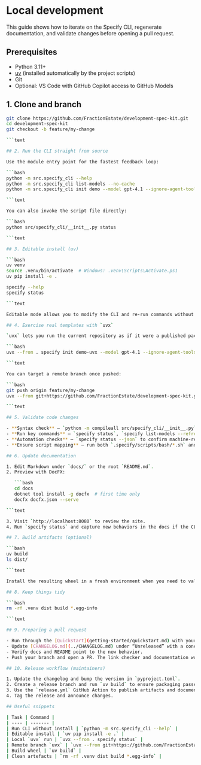 # Local development

This guide shows how to iterate on the Specify CLI, regenerate documentation, and validate changes before opening a pull request.

## Prerequisites

- Python 3.11+
- [uv](https://docs.astral.sh/uv/) (installed automatically by the project scripts)
- Git
- Optional: VS Code with GitHub Copilot access to GitHub Models

## 1. Clone and branch

```bash
git clone https://github.com/FractionEstate/development-spec-kit.git
cd development-spec-kit
git checkout -b feature/my-change

```text

## 2. Run the CLI straight from source

Use the module entry point for the fastest feedback loop:

```bash
python -m src.specify_cli --help
python -m src.specify_cli list-models --no-cache
python -m src.specify_cli init demo --model gpt-4.1 --ignore-agent-tools

```text

You can also invoke the script file directly:

```bash
python src/specify_cli/__init__.py status

```text

## 3. Editable install (uv)

```bash
uv venv
source .venv/bin/activate  # Windows: .venv\Scripts\Activate.ps1
uv pip install -e .

specify --help
specify status

```text

Editable mode allows you to modify the CLI and re-run commands without reinstalling.

## 4. Exercise real templates with `uvx`

`uvx` lets you run the current repository as if it were a published package:

```bash
uvx --from . specify init demo-uvx --model gpt-4.1 --ignore-agent-tools

```text

You can target a remote branch once pushed:

```bash
git push origin feature/my-change
uvx --from git+https://github.com/FractionEstate/development-spec-kit.git@feature/my-change specify list-models --refresh

```text

## 5. Validate code changes

- **Syntax check** – `python -m compileall src/specify_cli/__init__.py`
- **Run key commands** – `specify status`, `specify list-models --refresh`, `specify init --here --ignore-agent-tools`
- **Automation checks** – `specify status --json` to confirm machine-readable output and inspect feature coverage; `specify status --agent` for the plain-text summary agents consume.
- **Ensure script mapping** – run both `.specify/scripts/bash/*.sh` and `.specify/scripts/powershell/*.ps1` if you changed command templates.

## 6. Update documentation

1. Edit Markdown under `docs/` or the root `README.md`.
2. Preview with DocFX:

   ```bash
   cd docs
   dotnet tool install -g docfx  # first time only
   docfx docfx.json --serve

```text

3. Visit `http://localhost:8080` to review the site.
4. Run `specify status` and capture new behaviors in the docs if the CLI output changed.

## 7. Build artifacts (optional)

```bash
uv build
ls dist/

```text

Install the resulting wheel in a fresh environment when you need to validate packaging.

## 8. Keep things tidy

```bash
rm -rf .venv dist build *.egg-info

```text

## 9. Preparing a pull request

- Run through the [Quickstart](getting-started/quickstart.md) with your local CLI to ensure the workflow still works end-to-end.
- Update [CHANGELOG.md](../CHANGELOG.md) under “Unreleased” with a concise summary of your changes.
- Verify docs and README point to the new behavior.
- Push your branch and open a PR. The link checker and documentation workflows run automatically.

## 10. Release workflow (maintainers)

1. Update the changelog and bump the version in `pyproject.toml`.
2. Create a release branch and run `uv build` to ensure packaging passes.
3. Use the `release.yml` GitHub Action to publish artifacts and documentation.
4. Tag the release and announce changes.

## Useful snippets

| Task | Command |
| ---- | ------- |
| Run CLI without install | `python -m src.specify_cli --help` |
| Editable install | `uv pip install -e .` |
| Local `uvx` run | `uvx --from . specify status` |
| Remote branch `uvx` | `uvx --from git+https://github.com/FractionEstate/development-spec-kit.git@branch specify ...` |
| Build wheel | `uv build` |
| Clean artefacts | `rm -rf .venv dist build *.egg-info` |
